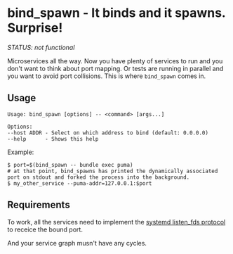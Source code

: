 # bind_spawn - It binds and it spawns. Surprise!

*STATUS: not functional*

Microservices all the way. Now you have plenty of services to run and you don't want to think about port mapping. Or tests are running in parallel and you want to avoid port collisions. This is where `bind_spawn` comes in.

## Usage

```
Usage: bind_spawn [options] -- <command> [args...]

Options:
--host ADDR - Select on which address to bind (default: 0.0.0.0)
--help      - Shows this help
```

Example:

```
$ port=$(bind_spawn -- bundle exec puma)
# at that point, bind_spawns has printed the dynamically associated port on stdout and forked the process into the background.
$ my_other_service --puma-addr=127.0.0.1:$port
```

## Requirements

To work, all the services need to implement the [systemd listen_fds protocol](https://www.freedesktop.org/software/systemd/man/sd_listen_fds.html#) to receice the bound port.

And your service graph musn't have any cycles.

